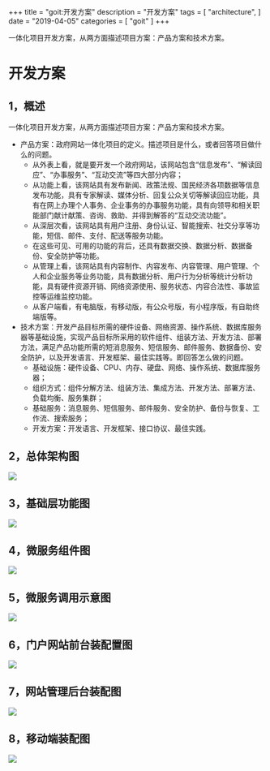 +++
title = "goit:开发方案"
description = "开发方案"
tags = [
    "architecture",
]
date = "2019-04-05"
categories = [
    "goit"
]
+++

一体化项目开发方案，从两方面描述项目方案：产品方案和技术方案。
<!--more-->

# 开发方案

##  1，概述

一体化项目开发方案，从两方面描述项目方案：产品方案和技术方案。

- 产品方案：政府网站一体化项目的定义。描述项目是什么，或者回答项目做什么的问题。
  - 从外表上看，就是要开发一个政府网站，该网站包含“信息发布”、“解读回应”、“办事服务”、“互动交流”等四大部分内容；
  - 从功能上看，该网站具有发布新闻、政策法规、国民经济各项数据等信息发布功能，具有专家解读、媒体分析、回复公众关切等解读回应功能，具有在网上办理个人事务、企业事务的办事服务功能，具有向领导和相关职能部门献计献策、咨询、救助、并得到解答的“互动交流功能”。
  - 从深层次看，该网站具有用户注册、身份认证、智能搜索、社交分享等功能，短信、邮件、支付、配送等服务功能。
  - 在这些可见、可用的功能的背后，还具有数据交换、数据分析、数据备份、安全防护等功能。
  - 从管理上看，该网站具有内容制作、内容发布、内容管理、用户管理、个人和企业服务等业务功能，具有数据分析、用户行为分析等统计分析功能，具有硬件资源开销、网络资源使用、服务状态、内容合法性、事故监控等运维监控功能。
  - 从客户端看，有电脑版，有移动版，有公众号版，有小程序版，有自助终端版等。
- 技术方案：开发产品目标所需的硬件设备、网络资源、操作系统、数据库服务器等基础设施，实现产品目标所采用的软件组件、组装方法、开发方法、部署方法，满足产品功能所需的短消息服务、短信服务、邮件服务、数据备份、安全防护，以及开发语言、开发框架、最佳实践等。即回答怎么做的问题。
  - 基础设施：硬件设备、CPU、内存、硬盘、网络、操作系统、数据库服务器；
  - 组织方式：组件分解方法、组装方法、集成方法、开发方法、部署方法、负载均衡、服务集群；
  - 基础服务：消息服务、短信服务、邮件服务、安全防护、备份与恢复、工作流、搜索服务；
  - 开发方案：开发语言、开发框架、接口协议、最佳实践。

##  2，总体架构图

![](/images/goit/plan01.png)

##  3，基础层功能图

![](/images/goit/plan02.png)

##  4，微服务组件图

![](/images/goit/plan03.png)

##  5，微服务调用示意图

![](/images/goit/plan04.png)

##  6，门户网站前台装配置图

![](/images/goit/plan05.png)

##  7，网站管理后台装配图

![](/images/goit/plan06.png)

##  8，移动端装配图

![](/images/goit/plan07.png)
